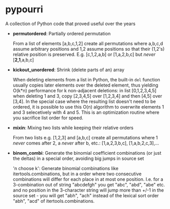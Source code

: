 # pypourri
A collection of Python code that proved useful over the years

- **permutordered**: Partially ordered permutation

  From a list of elements [a,b,c,1,2] create all permutations where a,b,c,d assume arbitrary positions and 1,2 assume positions so that their (1,2's) relative position is preserved. E.g. [c,1,2,a,b] or [1,a,2,b,c] but *never* [**2,1**,a,b,c]
  
- **kickout_unordered**: Shrink (delete parts of an) array

  When deleting elements from a list in Python, the built-in `del` function usually copies later elements over the deleted element, thus yielding O(k\*n) performance for k non-adjacent deletions: in list [0,1,2,3,4,5] when deleting 1 and 3, copy [2,3,4,5] over [1,2,3,4] and then [4,5] over [3,4]. In the special case where the resulting list doesn't need to be ordered, it is possible to use this O(n) algorithm to overwrite elements 1 and 3 selecetively with 4 and 5. This is an optimization routine where you sacrifice list order for speed.

- **mixin**: Mixing two lists while keeping their relative orders

  From two lists e.g. [1,2,3] and [a,b,c] create all permutations where 1 *never* comes after 2, a *never* after b, etc.: [1,a,2,3,b,c], [1,a,b,2,c,3],...

- **binom_combi**: Generate the binomial coefficient combinations (or just the deltas) in a special order, avoiding big jumps in source set

  'n choose k': Generate binomial combinations like itertools.combinations, but in a order where two consecutive combinations will differ for each place in at most one position. I.e. for a 3-combination out of string "abcdefgh" you get "abc", "abd", "abe" etc. and no position
in the 3-character string will jump more than +/-1 in the source set - you will get "abh", "ach" instead of the lexical sort order "abh", "acd" of itertools.combinations.
